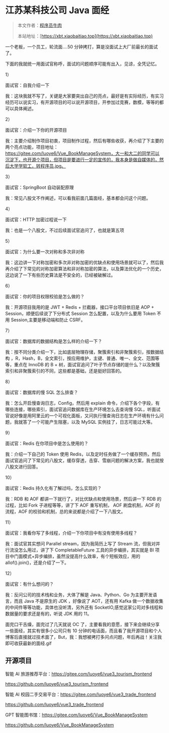 # 江苏某科技公司 Java 面经

> 本文作者：[程序员牛肉](https://github.com/luoye6)
>
> 本站地址：[https://xbt.xiaobaitiao.top](https://xbt.xiaobaitiao.top)

一个老板，一个员工，轮流面....50 分钟拷打，算是没面试上大厂前最长的面试了。

下面的我就统一用面试官称呼，面试的问题顺序可能有出入，见谅，全凭记忆。

1）

面试官：自我介绍一下

我：这块我就不写了，关键是大家要突出自己的亮点，最好是有实际经历，有实习经历可以说实习，有开源项目的可以说开源项目，开参加过竞赛，数模，等等的都可以具体阐述。

2）

面试官：介绍一下你的开源项目

我：主要介绍制作项目初衷，项目制作过程，然后有哪些收获，再介绍了下主要的两个亮点功能，项目地址：https://gitee.com/luoye6/Vue_BookManageSystem，大一和大二的同学可以沉淀下，也开源个项目，但项目是要进行一定的宣传的，我本身是做自媒体的，然后大学学软工，转程序员.jpg。

3）

面试官：SpringBoot 自动装配原理

我：常见八股文不作阐述，可以看我前面几篇面经，基本都会问这个问题。

4）

面试官：HTTP 加密过程说一下

我：也是一个八股文，不过后续面试官追问了，也就是第五项

5）

面试官：为什么要一次对称和多次非对称

我：这边讲一下对称加密和多次非对称加密的优缺点和使用场景就可以了，然后我再介绍了下常见的对称加密算法和非对称加密的算法，以及算法优化的一个历史，这边说了一下有些历史算法是不安全的，已经被破解过。

6）

面试官：你的项目权限校验是怎么做的？

我：开源项目我用的是 JWT + Redis + 拦截器，接口平台项目依旧是 AOP + Session，顺便后续说了下分布式 Session 怎么配置，以及为什么要用 Token 不用 Session,主要是移动端和防止 CSRF。

7）

面试官：数据库的数据结构是怎么样的介绍一下？

我：按不同分类介绍一下，比如底层物理存储，聚簇索引和非聚簇索引，按数据结构 ，R，Hash，B，全文索引，按应用维护，主键、普通、唯一、全文、范围等等，重点在 InnoDB 的 B + 树，面试官追问了叶子节点存储的是什么？以及聚簇索引和非聚簇索引的不同，这些都是基础，还是挺好回答的。

8）

面试官：数据库的慢 SQL 怎么排查？

我：怎么开启慢查询日志，Config，然后用 explain 命令，介绍下各个字段，有哪些连接，哪些索引，面试官追问数据库在生产环境怎么去查询慢 SQL，听面试官说好像是用阿里云的一个可视化面板，又问执行慢查询日志在生产环境有什么问题，我就答了一个可能产生阻塞，以及 MySQL 实例挂了，日志可能过大等。

9）

面试官：Redis 在你项目中是怎么使用的？

我：介绍一下自己的 Token 使用 Redis，以及定时任务做了一个缓存预热，然后面试官追问了下常见的八股文，缓存穿透，击穿、雪崩问题的解决方案，我也就按八股文进行回答。

10）

面试官：Redis 持久化有了解过吗，怎么实现的？

我：RDB 和 AOF 都讲一下就行了，对比优缺点和使用场景，然后讲一下 RDB 的过程，比如 Fork 子进程等等，讲了下 AOF 重写机制， AOF 刷盘机制，AOF 的流程，AOF 的校验和机制，总的来说都是介绍了一下八股文。

11）

面试官：我看你写了多线程，介绍一下你项目中有没有使用多线程？

我：面试官其实想问 Parallel stream，因为我简历上写了 Stream 流，但我对并行流没怎么用过，讲了下 CompletableFuture 工具的异步编排，其实就是 BI 项目中门面模式+异步编排，虽然没提高什么效率，有个短板效应，用的 allof().join()，还是介绍了一下。

12）

面试官：有什么想问的？

我：反问公司的技术栈和业务，大体了解是 Java、Python、Go 为主要开发语言，而且 Java 不是原生的 JDK ，好像说了 AOT，还有用 Kafka 做一个数据收集的中间件等等功能，具体也没听清，另外还有 SocketIO,感觉这家公司对多线程和数据量的要求还是有的，听说 JDK 用的 11。

面完口干舌燥，面完过了几天就说 OC 了，主要看我的意愿，接下来会继续分享一些面经，其实有很多小公司只有 10 分钟的电话面，而且看了我开源项目和个人博客后直接就过技术面了，But，我：我想被拷打多问点问题，年后再战！关注我即可收获最新的面经.gif

## 开源项目

智能 AI 旅游推荐平台：https://gitee.com/luoye6/vue3_tourism_frontend

https://github.com/luoye6/vue3_tourism_frontend

智能 AI 校园二手交易平台：https://gitee.com/luoye6/vue3_trade_frontend

https://github.com/luoye6/vue3_trade_frontend

GPT 智能图书馆：https://gitee.com/luoye6/Vue_BookManageSystem

https://github.com/luoye6/Vue_BookManageSystem